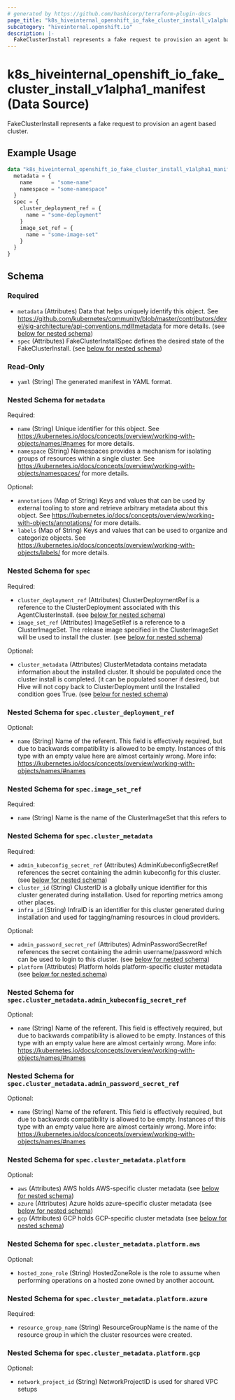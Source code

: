 ```yaml
---
# generated by https://github.com/hashicorp/terraform-plugin-docs
page_title: "k8s_hiveinternal_openshift_io_fake_cluster_install_v1alpha1_manifest Data Source - terraform-provider-k8s"
subcategory: "hiveinternal.openshift.io"
description: |-
  FakeClusterInstall represents a fake request to provision an agent based cluster.
---
```


# k8s_hiveinternal_openshift_io_fake_cluster_install_v1alpha1_manifest (Data Source)

FakeClusterInstall represents a fake request to provision an agent based cluster.

## Example Usage

```terraform
data "k8s_hiveinternal_openshift_io_fake_cluster_install_v1alpha1_manifest" "example" {
  metadata = {
    name      = "some-name"
    namespace = "some-namespace"
  }
  spec = {
    cluster_deployment_ref = {
      name = "some-deployment"
    }
    image_set_ref = {
      name = "some-image-set"
    }
  }
}
```

<!-- schema generated by tfplugindocs -->
## Schema

### Required

- `metadata` (Attributes) Data that helps uniquely identify this object. See https://github.com/kubernetes/community/blob/master/contributors/devel/sig-architecture/api-conventions.md#metadata for more details. (see [below for nested schema](#nestedatt--metadata))
- `spec` (Attributes) FakeClusterInstallSpec defines the desired state of the FakeClusterInstall. (see [below for nested schema](#nestedatt--spec))

### Read-Only

- `yaml` (String) The generated manifest in YAML format.

<a id="nestedatt--metadata"></a>
### Nested Schema for `metadata`

Required:

- `name` (String) Unique identifier for this object. See https://kubernetes.io/docs/concepts/overview/working-with-objects/names/#names for more details.
- `namespace` (String) Namespaces provides a mechanism for isolating groups of resources within a single cluster. See https://kubernetes.io/docs/concepts/overview/working-with-objects/namespaces/ for more details.

Optional:

- `annotations` (Map of String) Keys and values that can be used by external tooling to store and retrieve arbitrary metadata about this object. See https://kubernetes.io/docs/concepts/overview/working-with-objects/annotations/ for more details.
- `labels` (Map of String) Keys and values that can be used to organize and categorize objects. See https://kubernetes.io/docs/concepts/overview/working-with-objects/labels/ for more details.


<a id="nestedatt--spec"></a>
### Nested Schema for `spec`

Required:

- `cluster_deployment_ref` (Attributes) ClusterDeploymentRef is a reference to the ClusterDeployment associated with this AgentClusterInstall. (see [below for nested schema](#nestedatt--spec--cluster_deployment_ref))
- `image_set_ref` (Attributes) ImageSetRef is a reference to a ClusterImageSet. The release image specified in the ClusterImageSet will be used to install the cluster. (see [below for nested schema](#nestedatt--spec--image_set_ref))

Optional:

- `cluster_metadata` (Attributes) ClusterMetadata contains metadata information about the installed cluster. It should be populated once the cluster install is completed. (it can be populated sooner if desired, but Hive will not copy back to ClusterDeployment until the Installed condition goes True. (see [below for nested schema](#nestedatt--spec--cluster_metadata))

<a id="nestedatt--spec--cluster_deployment_ref"></a>
### Nested Schema for `spec.cluster_deployment_ref`

Optional:

- `name` (String) Name of the referent. This field is effectively required, but due to backwards compatibility is allowed to be empty. Instances of this type with an empty value here are almost certainly wrong. More info: https://kubernetes.io/docs/concepts/overview/working-with-objects/names/#names


<a id="nestedatt--spec--image_set_ref"></a>
### Nested Schema for `spec.image_set_ref`

Required:

- `name` (String) Name is the name of the ClusterImageSet that this refers to


<a id="nestedatt--spec--cluster_metadata"></a>
### Nested Schema for `spec.cluster_metadata`

Required:

- `admin_kubeconfig_secret_ref` (Attributes) AdminKubeconfigSecretRef references the secret containing the admin kubeconfig for this cluster. (see [below for nested schema](#nestedatt--spec--cluster_metadata--admin_kubeconfig_secret_ref))
- `cluster_id` (String) ClusterID is a globally unique identifier for this cluster generated during installation. Used for reporting metrics among other places.
- `infra_id` (String) InfraID is an identifier for this cluster generated during installation and used for tagging/naming resources in cloud providers.

Optional:

- `admin_password_secret_ref` (Attributes) AdminPasswordSecretRef references the secret containing the admin username/password which can be used to login to this cluster. (see [below for nested schema](#nestedatt--spec--cluster_metadata--admin_password_secret_ref))
- `platform` (Attributes) Platform holds platform-specific cluster metadata (see [below for nested schema](#nestedatt--spec--cluster_metadata--platform))

<a id="nestedatt--spec--cluster_metadata--admin_kubeconfig_secret_ref"></a>
### Nested Schema for `spec.cluster_metadata.admin_kubeconfig_secret_ref`

Optional:

- `name` (String) Name of the referent. This field is effectively required, but due to backwards compatibility is allowed to be empty. Instances of this type with an empty value here are almost certainly wrong. More info: https://kubernetes.io/docs/concepts/overview/working-with-objects/names/#names


<a id="nestedatt--spec--cluster_metadata--admin_password_secret_ref"></a>
### Nested Schema for `spec.cluster_metadata.admin_password_secret_ref`

Optional:

- `name` (String) Name of the referent. This field is effectively required, but due to backwards compatibility is allowed to be empty. Instances of this type with an empty value here are almost certainly wrong. More info: https://kubernetes.io/docs/concepts/overview/working-with-objects/names/#names


<a id="nestedatt--spec--cluster_metadata--platform"></a>
### Nested Schema for `spec.cluster_metadata.platform`

Optional:

- `aws` (Attributes) AWS holds AWS-specific cluster metadata (see [below for nested schema](#nestedatt--spec--cluster_metadata--platform--aws))
- `azure` (Attributes) Azure holds azure-specific cluster metadata (see [below for nested schema](#nestedatt--spec--cluster_metadata--platform--azure))
- `gcp` (Attributes) GCP holds GCP-specific cluster metadata (see [below for nested schema](#nestedatt--spec--cluster_metadata--platform--gcp))

<a id="nestedatt--spec--cluster_metadata--platform--aws"></a>
### Nested Schema for `spec.cluster_metadata.platform.aws`

Optional:

- `hosted_zone_role` (String) HostedZoneRole is the role to assume when performing operations on a hosted zone owned by another account.


<a id="nestedatt--spec--cluster_metadata--platform--azure"></a>
### Nested Schema for `spec.cluster_metadata.platform.azure`

Required:

- `resource_group_name` (String) ResourceGroupName is the name of the resource group in which the cluster resources were created.


<a id="nestedatt--spec--cluster_metadata--platform--gcp"></a>
### Nested Schema for `spec.cluster_metadata.platform.gcp`

Optional:

- `network_project_id` (String) NetworkProjectID is used for shared VPC setups
